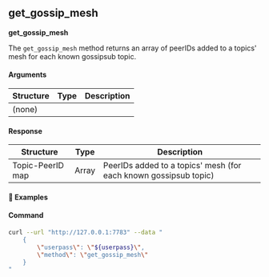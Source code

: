 
## get\_gossip\_mesh

**get_gossip_mesh**

The `get_gossip_mesh` method returns an array of peerIDs added to a topics' mesh for each known gossipsub topic.

#### Arguments

| Structure | Type | Description |
| --------- | ---- | ----------- |
| (none)    |      |             |

#### Response

| Structure                           | Type | Description |
| ----------------------------------- | ---- | ----------- |
| Topic-PeerID map | Array  |   PeerIDs added to a topics' mesh (for each known gossipsub topic) |


#### :pushpin: Examples


#### Command

```bash
curl --url "http://127.0.0.1:7783" --data "
	{
        \"userpass\": \"${userpass}\",
        \"method\": \"get_gossip_mesh\"
    }
"
```

<div style="margin-top: 0.5rem;">

<collapse-text hidden title="Response">

#### Response (success)

```json
{
  "result":{}
}
```

</collapse-text>

</div>
